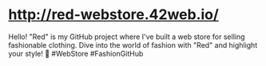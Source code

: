 # http://red-webstore.42web.io/
Hello! "Red" is my GitHub project where I've built a web store for selling fashionable clothing. 
Dive into the world of fashion with "Red" and highlight your style! 🔴 #WebStore #FashionGitHub
